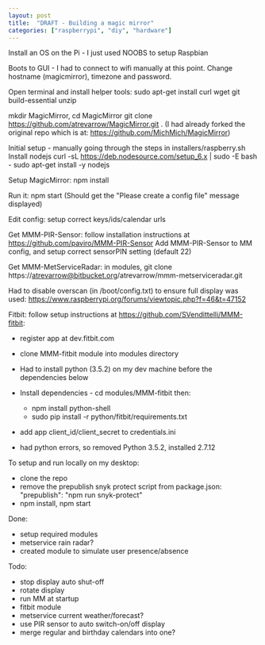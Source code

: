 ```yaml
---
layout: post
title:  "DRAFT - Building a magic mirror"
categories: ["raspberrypi", "diy", "hardware"]
---
```

Install an OS on the Pi - I just used NOOBS to setup Raspbian

Boots to GUI - I had to connect to wifi manually at this point. Change hostname (magicmirror), timezone and password.

Open terminal and install helper tools: sudo apt-get install curl wget git build-essential unzip

mkdir MagicMirror, cd MagicMirror
git clone https://github.com/atrevarrow/MagicMirror.git .
(I had already forked the original repo which is at: https://github.com/MichMich/MagicMirror)

Initial setup - manually going through the steps in installers/raspberry.sh
Install nodejs
curl -sL https://deb.nodesource.com/setup_6.x | sudo -E bash -
sudo apt-get install -y nodejs

Setup MagicMirror: npm install

Run it: npm start
(Should get the "Please create a config file" message displayed)

Edit config: setup correct keys/ids/calendar urls

Get MMM-PIR-Sensor: follow installation instructions at https://github.com/paviro/MMM-PIR-Sensor
Add MMM-PIR-Sensor to MM config, and setup correct sensorPIN setting (default 22)

Get MMM-MetServiceRadar: in modules, git clone https://atrevarrow@bitbucket.org/atrevarrow/mmm-metserviceradar.git

Had to disable overscan (in /boot/config.txt) to ensure full display was used: https://www.raspberrypi.org/forums/viewtopic.php?f=46&t=47152


Fitbit: follow setup instructions at https://github.com/SVendittelli/MMM-fitbit:
- register app at dev.fitbit.com
- clone MMM-fitbit module into modules directory
- Had to install python (3.5.2) on my dev machine before the dependencies below
- Install dependencies - cd modules/MMM-fitbit then:
    - npm install python-shell
    - sudo pip install -r python/fitbit/requirements.txt
- add app client_id/client_secret to credentials.ini

- had python errors, so removed Python 3.5.2, installed 2.7.12



To setup and run locally on my desktop:
- clone the repo
- remove the prepublish snyk protect script from package.json: "prepublish": "npm run snyk-protect"
- npm install, npm start


Done:
- setup required modules
- metservice rain radar?
- created module to simulate user presence/absence

Todo:
- stop display auto shut-off
- rotate display
- run MM at startup
- fitbit module
- metservice current weather/forecast?
- use PIR sensor to auto switch-on/off display
- merge regular and birthday calendars into one?

